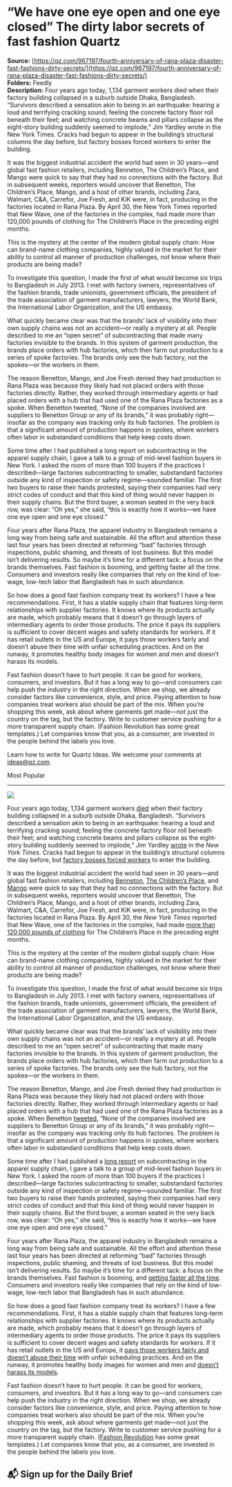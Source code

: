 # “We have one eye open and one eye closed” The dirty labor secrets of fast fashion Quartz

**Source:** [https://qz.com/967197/fourth-anniversary-of-rana-plaza-disaster-fast-fashions-dirty-secrets/](https://qz.com/967197/fourth-anniversary-of-rana-plaza-disaster-fast-fashions-dirty-secrets/)  
**Folders:** Feedly  
**Description:** Four years ago today, 1,134 garment workers died when their factory building collapsed in a suburb outside Dhaka, Bangladesh. “Survivors described a sensation akin to being in an earthquake: hearing a loud and terrifying cracking sound; feeling the concrete factory floor roll beneath their feet; and watching concrete beams and pillars collapse as the eight-story building suddenly seemed to implode,” Jim Yardley wrote in the New York Times. Cracks had begun to appear in the building’s structural columns the day before, but factory bosses forced workers to enter the building.

It was the biggest industrial accident the world had seen in 30 years—and global fast fashion retailers, including Benneton, The Children’s Place, and Mango were quick to say that they had no connections with the factory. But in subsequent weeks, reporters would uncover that Benetton, The Children’s Place, Mango, and a host of other brands, including Zara, Walmart, C&A, Carrefor, Joe Fresh, and KiK were, in fact, producing in the factories located in Rana Plaza. By April 30, the New York Times reported that New Wave, one of the factories in the complex, had made more than 120,000 pounds of clothing for The Children’s Place in the preceding eight months.

This is the mystery at the center of the modern global supply chain: How can brand-name clothing companies, highly valued in the market for their ability to control all manner of production challenges, not know where their products are being made?

To investigate this question, I made the first of what would become six trips to Bangladesh in July 2013. I met with factory owners, representatives of the fashion brands, trade unionists, government officials, the president of the trade association of garment manufacturers, lawyers, the World Bank, the International Labor Organization, and the US embassy.

What quickly became clear was that the brands’ lack of visibility into their own supply chains was not an accident—or really a mystery at all. People described to me an “open secret” of subcontracting that made many factories invisible to the brands. In this system of garment production, the brands place orders with hub factories, which then farm out production to a series of spoke factories. The brands only see the hub factory, not the spokes—or the workers in them.

The reason Benetton, Mango, and Joe Fresh denied they had production in Rana Plaza was because they likely had not placed orders with those factories directly. Rather, they worked through intermediary agents or had placed orders with a hub that had used one of the Rana Plaza factories as a spoke. When Benetton tweeted, “None of the companies involved are suppliers to Benetton Group or any of its brands,” it was probably right—insofar as the company was tracking only its hub factories. The problem is that a significant amount of production happens in spokes, where workers often labor in substandard conditions that help keep costs down.

Some time after I had published a long report on subcontracting in the apparel supply chain, I gave a talk to a group of mid-level fashion buyers in New York. I asked the room of more than 100 buyers if the practices I described—large factories subcontracting to smaller, substandard factories outside any kind of inspection or safety regime—sounded familiar. The first two buyers to raise their hands protested, saying their companies had very strict codes of conduct and that this kind of thing would never happen in their supply chains. But the third buyer, a woman seated in the very back row, was clear: “Oh yes,” she said, “this is exactly how it works—we have one eye open and one eye closed.”

Four years after Rana Plaza, the apparel industry in Bangladesh remains a long way from being safe and sustainable. All the effort and attention these last four years has been directed at reforming “bad” factories through inspections, public shaming, and threats of lost business. But this model isn’t delivering results. So maybe it’s time for a different tack: a focus on the brands themselves. Fast fashion is booming, and getting faster all the time. Consumers and investors really like companies that rely on the kind of low-wage, low-tech labor that Bangladesh has in such abundance.

So how does a good fast fashion company treat its workers? I have a few recommendations. First, it has a stable supply chain that features long-term relationships with supplier factories. It knows where its products actually are made, which probably means that it doesn’t go through layers of intermediary agents to order those products. The price it pays its suppliers is sufficient to cover decent wages and safety standards for workers. If it has retail outlets in the US and Europe, it pays those workers fairly and doesn’t abuse their time with unfair scheduling practices. And on the runway, it promotes healthy body images for women and men and doesn’t harass its models.

Fast fashion doesn’t have to hurt people. It can be good for workers, consumers, and investors. But it has a long way to go—and consumers can help push the industry in the right direction. When we shop, we already consider factors like convenience, style, and price. Paying attention to how companies treat workers also should be part of the mix. When you’re shopping this week, ask about where garments get made—not just the country on the tag, but the factory. Write to customer service pushing for a more transparent supply chain. (Fashion Revolution has some great templates.) Let companies know that you, as a consumer, are invested in the people behind the labels you love.

Learn how to write for Quartz Ideas. We welcome your comments at ideas@qz.com.

Most Popular


---

<div><div><div><picture><img src="https://qz.com/cdn-cgi/image/width=1024%2Cquality=85%2Cformat=auto/https://assets.qz.com/media/7c4e3fd96f8c2a783126213bbf42a404.jpg"></picture></div><p>Four years ago today, 1,134 garment workers <a href="https://www.theguardian.com/world/2016/jul/18/rana-plaza-collapse-murder-charges-garment-factory">died</a> when their factory building collapsed in a suburb outside Dhaka, Bangladesh. “Survivors described a sensation akin to being in an earthquake: hearing a loud and terrifying cracking sound; feeling the concrete factory floor roll beneath their feet; and watching concrete beams and pillars collapse as the eight-story building suddenly seemed to implode,” Jim Yardley <a href="http://www.nytimes.com/2013/04/25/world/asia/bangladesh-building-collapse.html?pagewanted=all">wrote</a> in the <em>New York Times</em>. Cracks had begun to appear in the building’s structural columns the day before, but <a href="http://edition.cnn.com/2013/04/24/world/asia/bangladesh-building-collapse/index.html?hpt=hp_t3.">factory bosses forced workers</a> to enter the building.</p></div><div><p>It was the biggest industrial accident the world had seen in 30 years—and global fast fashion retailers, including <a href="https://qz.com/79173/benneton-says-it-wasnt-making-clothes-in-bangladesh-factory-where-377-died-so-what-is-this">Benneton</a>, <a href="http://theweek.com/articles/464909/how-clothing-brands-are-reacting-bangladesh-building-collapse">The Children’s Place</a>, and <a href="https://www.facebook.com/mango.com/posts/10151599374150395">Mango</a> were quick to say that they had no connections with the factory. But in subsequent weeks, reporters would uncover that Benetton, The Children’s Place, Mango, and a host of other brands, including Zara, Walmart, C&amp;A, Carrefor, Joe Fresh, and KiK were, in fact, producing in the factories located in Rana Plaza. By April 30, the <em>New York Times </em>reported that New Wave, one of the factories in the complex, had made <a href="http://www.nytimes.com/2013/05/01/world/asia/retailers-split-on-bangladesh-factory-collapse.html?_r=0">more than 120,000 pounds of clothing</a> for The Children’s Place in the preceding eight months.</p></div><div><p>This is the mystery at the center of the modern global supply chain: How can brand-name clothing companies, highly valued in the market for their ability to control all manner of production challenges, not know where their products are being made?</p></div><div><p>To investigate this question, I made the first of what would become six trips to Bangladesh in July 2013. I met with factory owners, representatives of the fashion brands, trade unionists, government officials, the president of the trade association of garment manufacturers, lawyers, the World Bank, the International Labor Organization, and the US embassy.</p></div><div><p>What quickly became clear was that the brands’ lack of visibility into their own supply chains was not an accident—or really a mystery at all. People described to me an “open secret” of subcontracting that made many factories invisible to the brands. In this system of garment production, the brands place orders with hub factories, which then farm out production to a series of spoke factories. The brands only see the hub factory, not the spokes—or the workers in them.</p></div><div><p>The reason Benetton, Mango, and Joe Fresh denied they had production in Rana Plaza was because they likely had not placed orders with those factories directly. Rather, they worked through intermediary agents or had placed orders with a hub that had used one of the Rana Plaza factories as a spoke. When Benetton <a href="https://qz.com/79173/benneton-says-it-wasnt-making-clothes-in-bangladesh-factory-where-377-died-so-what-is-this">tweeted</a>, “None of the companies involved are suppliers to Benetton Group or any of its brands,” it was probably right—insofar as the company was tracking only its hub factories. The problem is that a significant amount of production happens in spokes, where workers often labor in substandard conditions that help keep costs down.</p></div><div><p>Some time after I had published a <a href="http://www.stern.nyu.edu/sites/default/files/assets/documents/con_047408.pdf">long report</a> on subcontracting in the apparel supply chain, I gave a talk to a group of mid-level fashion buyers in New York. I asked the room of more than 100 buyers if the practices I described—large factories subcontracting to smaller, substandard factories outside any kind of inspection or safety regime—sounded familiar. The first two buyers to raise their hands protested, saying their companies had very strict codes of conduct and that this kind of thing would never happen in their supply chains. But the third buyer, a woman seated in the very back row, was clear: “Oh yes,” she said, “this is exactly how it works—we have one eye open and one eye closed.”</p></div><div><p>Four years after Rana Plaza, the apparel industry in Bangladesh remains a long way from being safe and sustainable. All the effort and attention these last four years has been directed at reforming “bad” factories through inspections, public shaming, and threats of lost business. But this model isn’t delivering results. So maybe it’s time for a different tack: a focus on the brands themselves. Fast fashion is booming, and <a href="https://qz.com/951055/a-new-generation-of-even-faster-fashion-is-leaving-hm-and-zara-in-the-dust">getting faster all the time</a>. Consumers and investors really like companies that rely on the kind of low-wage, low-tech labor that Bangladesh has in such abundance.</p></div><div><p>So how does a good fast fashion company treat its workers? I have a few recommendations. First, it has a stable supply chain that features long-term relationships with supplier factories. It knows where its products actually are made, which probably means that it doesn’t go through layers of intermediary agents to order those products. The price it pays its suppliers is sufficient to cover decent wages and safety standards for workers. If it has retail outlets in the US and Europe, it <a href="http://www.teenvogue.com/story/workers-earning-hourly-pay-are-at-risk-for-unfair-scheduling-abuses">pays those workers fairly and doesn’t abuse their time</a> with unfair scheduling practices. And on the runway, it promotes healthy body images for women and men and <a href="http://modelalliance.org/">doesn’t harass its models</a>.</p></div><div><p>Fast fashion doesn’t have to hurt people. It can be good for workers, consumers, and investors. But it has a long way to go—and consumers can help push the industry in the right direction. When we shop, we already consider factors like convenience, style, and price. Paying attention to how companies treat workers also should be part of the mix. When you’re shopping this week, ask about where garments get made—not just the country on the tag, but the factory. Write to customer service pushing for a more transparent supply chain. (<a href="http://fashionrevolution.org/">Fashion Revolution</a> has some great templates.) Let companies know that you, as a consumer, are invested in the people behind the labels you love.</p></div><div><h2>📬 Sign up for the Daily Brief</h2></div></div>